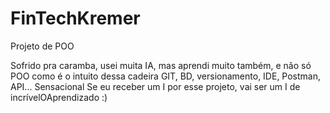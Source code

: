 # FinTechKremer
Projeto de POO

Sofrido pra caramba, usei muita IA, mas aprendi muito também, e não só POO como é o intuito dessa cadeira
GIT, BD, versionamento, IDE, Postman, API... Sensacional
Se eu receber um I por esse projeto, vai ser um I de incrívelOAprendizado :)
